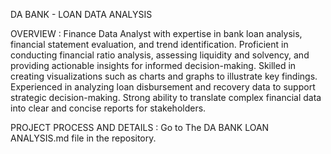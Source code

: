 DA BANK - LOAN DATA ANALYSIS

OVERVIEW :
Finance Data Analyst with expertise in bank loan analysis, financial statement evaluation, and trend identification. Proficient in conducting financial ratio analysis, assessing liquidity and solvency, and providing actionable insights for informed decision-making. Skilled in creating visualizations such as charts and graphs to illustrate key findings. Experienced in analyzing loan disbursement and recovery data to support strategic decision-making. Strong ability to translate complex financial data into clear and concise reports for stakeholders.

PROJECT PROCESS AND DETAILS : Go to The DA BANK LOAN ANALYSIS.md file in the repository. 
